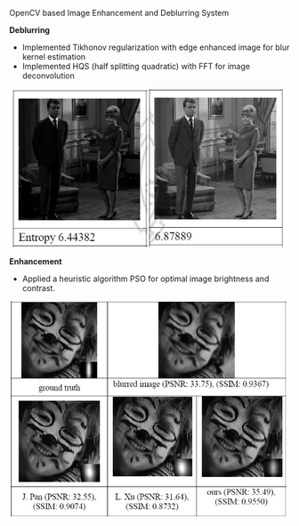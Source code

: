 OpenCV based Image Enhancement and Deblurring System

<b>Deblurring</b>
-	Implemented Tikhonov regularization with edge enhanced image for blur kernel estimation
-	Implemented HQS (half splitting quadratic) with FFT for image deconvolution

![alt text](https://github.com/dryadd44651/Enhancement-and-Deblurring/blob/master/enhance.jpg?raw=true)

<b>Enhancement</b>
-	Applied a heuristic algorithm PSO for optimal image brightness and contrast.

![alt text](https://github.com/dryadd44651/Enhancement-and-Deblurring/blob/master/deblur.JPG?raw=true)


